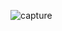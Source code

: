 ![capture](https://github.com/oktavin28/proyek-predictive-analytics/blob/e3ef74f4c37434f82824b76131e8c6a439ee8cd9/capture-20231123-142806.png)

